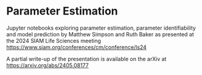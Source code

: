 # Parameter Estimation
Jupyter notebooks exploring parameter estimation, parameter identifiability and model prediction by Matthew Simpson and Ruth Baker as presented at the 2024 SIAM Life Sciences meeting https://www.siam.org/conferences/cm/conference/ls24

A partial write-up of the presentation is available on the arXiv at https://arxiv.org/abs/2405.08177

